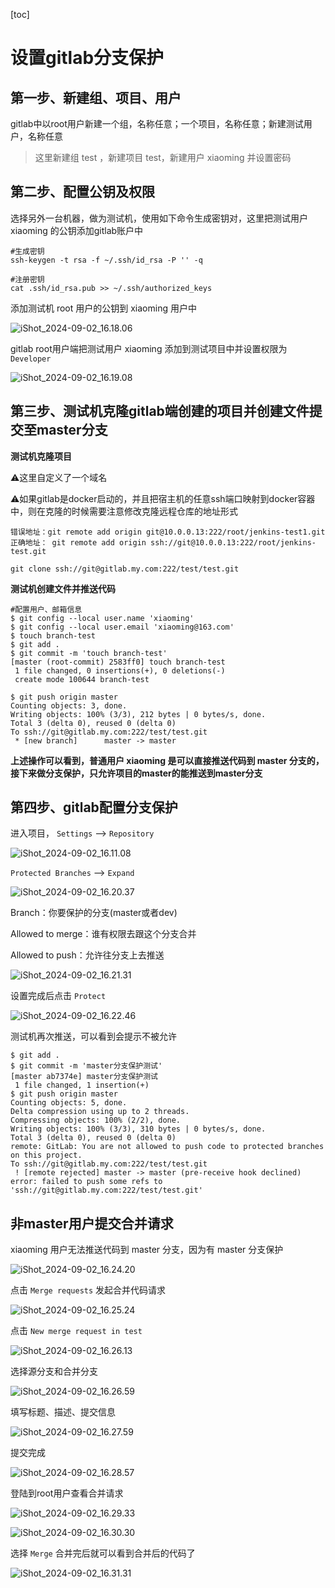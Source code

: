[toc]



# 设置gitlab分支保护

## 第一步、新建组、项目、用户

gitlab中以root用户新建一个组，名称任意；一个项目，名称任意；新建测试用户，名称任意

> 这里新建组 test ，新建项目 test，新建用户 xiaoming 并设置密码









## 第二步、配置公钥及权限

选择另外一台机器，做为测试机，使用如下命令生成密钥对，这里把测试用户 xiaoming 的公钥添加gitlab账户中

```shell
#生成密钥
ssh-keygen -t rsa -f ~/.ssh/id_rsa -P '' -q

#注册密钥
cat .ssh/id_rsa.pub >> ~/.ssh/authorized_keys
```

添加测试机 root 用户的公钥到 xiaoming 用户中

![iShot_2024-09-02_16.18.06](https://raw.githubusercontent.com/pptfz/picgo-images/master/img/iShot_2024-09-02_16.18.06.png)





gitlab root用户端把测试用户 xiaoming 添加到测试项目中并设置权限为 `Developer`

![iShot_2024-09-02_16.19.08](https://raw.githubusercontent.com/pptfz/picgo-images/master/img/iShot_2024-09-02_16.19.08.png)





## 第三步、测试机克隆gitlab端创建的项目并创建文件提交至master分支

**测试机克隆项目**

⚠️这里自定义了一个域名

⚠️如果gitlab是docker启动的，并且把宿主机的任意ssh端口映射到docker容器中，则在克隆的时候需要注意修改克隆远程仓库的地址形式

```shell
错误地址：git remote add origin git@10.0.0.13:222/root/jenkins-test1.git
正确地址： git remote add origin ssh://git@10.0.0.13:222/root/jenkins-test.git
```



```shell
git clone ssh://git@gitlab.my.com:222/test/test.git
```





**测试机创建文件并推送代码**

```shell
#配置用户、邮箱信息
$ git config --local user.name 'xiaoming'
$ git config --local user.email 'xiaoming@163.com'
$ touch branch-test
$ git add .
$ git commit -m 'touch branch-test'
[master (root-commit) 2583ff0] touch branch-test
 1 file changed, 0 insertions(+), 0 deletions(-)
 create mode 100644 branch-test

$ git push origin master
Counting objects: 3, done.
Writing objects: 100% (3/3), 212 bytes | 0 bytes/s, done.
Total 3 (delta 0), reused 0 (delta 0)
To ssh://git@gitlab.my.com:222/test/test.git
 * [new branch]      master -> master
```

**上述操作可以看到，普通用户 xiaoming 是可以直接推送代码到 master 分支的，接下来做分支保护，只允许项目的master的能推送到master分支**



## 第四步、gitlab配置分支保护

进入项目， `Settings` --> `Repository`

![iShot_2024-09-02_16.11.08](https://raw.githubusercontent.com/pptfz/picgo-images/master/img/iShot_2024-09-02_16.11.08.png)



`Protected Branches` --> `Expand`

![iShot_2024-09-02_16.20.37](https://raw.githubusercontent.com/pptfz/picgo-images/master/img/iShot_2024-09-02_16.20.37.png)





Branch：你要保护的分支(master或者dev)

Allowed to merge：谁有权限去跟这个分支合并

Allowed to push：允许往分支上去推送

![iShot_2024-09-02_16.21.31](https://raw.githubusercontent.com/pptfz/picgo-images/master/img/iShot_2024-09-02_16.21.31.png)





设置完成后点击 `Protect`

![iShot_2024-09-02_16.22.46](https://raw.githubusercontent.com/pptfz/picgo-images/master/img/iShot_2024-09-02_16.22.46.png)





测试机再次推送，可以看到会提示不被允许

```shell
$ git add .
$ git commit -m 'master分支保护测试'
[master ab7374e] master分支保护测试
 1 file changed, 1 insertion(+)
$ git push origin master
Counting objects: 5, done.
Delta compression using up to 2 threads.
Compressing objects: 100% (2/2), done.
Writing objects: 100% (3/3), 310 bytes | 0 bytes/s, done.
Total 3 (delta 0), reused 0 (delta 0)
remote: GitLab: You are not allowed to push code to protected branches on this project.
To ssh://git@gitlab.my.com:222/test/test.git
 ! [remote rejected] master -> master (pre-receive hook declined)
error: failed to push some refs to 'ssh://git@gitlab.my.com:222/test/test.git'
```



## 非master用户提交合并请求

xiaoming 用户无法推送代码到 master 分支，因为有 master 分支保护

![iShot_2024-09-02_16.24.20](https://raw.githubusercontent.com/pptfz/picgo-images/master/img/iShot_2024-09-02_16.24.20.png)



点击 `Merge requests` 发起合并代码请求

![iShot_2024-09-02_16.25.24](https://raw.githubusercontent.com/pptfz/picgo-images/master/img/iShot_2024-09-02_16.25.24.png)





点击 `New merge request in test`

![iShot_2024-09-02_16.26.13](https://raw.githubusercontent.com/pptfz/picgo-images/master/img/iShot_2024-09-02_16.26.13.png)





选择源分支和合并分支

![iShot_2024-09-02_16.26.59](https://raw.githubusercontent.com/pptfz/picgo-images/master/img/iShot_2024-09-02_16.26.59.png)







填写标题、描述、提交信息

![iShot_2024-09-02_16.27.59](https://raw.githubusercontent.com/pptfz/picgo-images/master/img/iShot_2024-09-02_16.27.59.png)





提交完成

![iShot_2024-09-02_16.28.57](https://raw.githubusercontent.com/pptfz/picgo-images/master/img/iShot_2024-09-02_16.28.57.png)



登陆到root用户查看合并请求

![iShot_2024-09-02_16.29.33](https://raw.githubusercontent.com/pptfz/picgo-images/master/img/iShot_2024-09-02_16.29.33.png)



![iShot_2024-09-02_16.30.30](https://raw.githubusercontent.com/pptfz/picgo-images/master/img/iShot_2024-09-02_16.30.30.png)





选择 `Merge` 合并完后就可以看到合并后的代码了

![iShot_2024-09-02_16.31.31](https://raw.githubusercontent.com/pptfz/picgo-images/master/img/iShot_2024-09-02_16.31.31.png)

